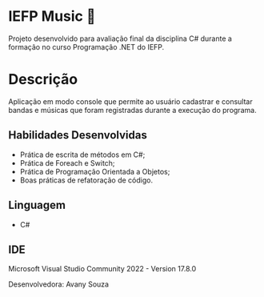 # IEFP Music :musical_note:

Projeto desenvolvido para avaliação final da disciplina C# durante a formação no curso Programação .NET do IEFP.

# Descrição

Aplicação em modo console que permite ao usuário cadastrar e consultar bandas e músicas que foram registradas durante a execução do programa. 

## Habilidades Desenvolvidas

* Prática de escrita de métodos em C#;
* Prática de Foreach e Switch; 
* Prática de Programação Orientada a Objetos;
* Boas práticas de refatoração de código.
  

## Linguagem 
* C#

## IDE
Microsoft Visual Studio Community 2022 - Version 17.8.0


Desenvolvedora: Avany Souza
